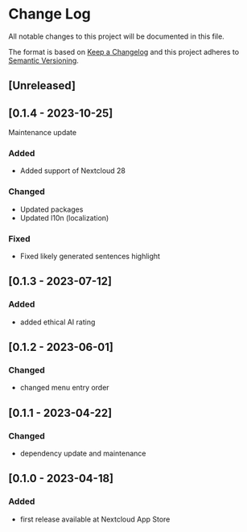 # Change Log
All notable changes to this project will be documented in this file.

The format is based on [Keep a Changelog](http://keepachangelog.com/)
and this project adheres to [Semantic Versioning](http://semver.org/).

## [Unreleased]

## [0.1.4 - 2023-10-25]

Maintenance update

### Added

- Added support of Nextcloud 28

### Changed

- Updated packages
- Updated l10n (localization)

### Fixed

- Fixed likely generated sentences highlight

## [0.1.3 - 2023-07-12]
### Added
- added ethical AI rating

## [0.1.2 - 2023-06-01]
### Changed
- changed menu entry order

## [0.1.1 - 2023-04-22]
### Changed
- dependency update and maintenance

## [0.1.0 - 2023-04-18]
### Added
- first release available at Nextcloud App Store
